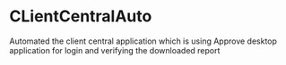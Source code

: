 # CLientCentralAuto
Automated the client central application which is using Approve desktop application for login and verifying the downloaded report 
